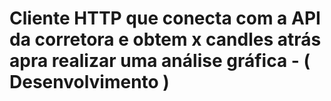 # Cliente HTTP que conecta com a API da corretora e obtem x candles atrás apra realizar uma análise gráfica - ( Desenvolvimento )

